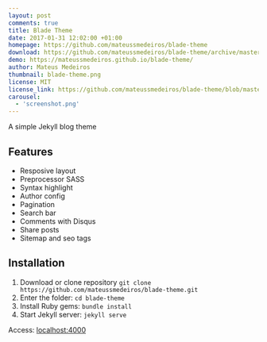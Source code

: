 ```yaml
---
layout: post
comments: true
title: Blade Theme
date: 2017-01-31 12:02:00 +01:00
homepage: https://github.com/mateussmedeiros/blade-theme
download: https://github.com/mateussmedeiros/blade-theme/archive/master.zip
demo: https://mateussmedeiros.github.io/blade-theme/
author: Mateus Medeiros
thumbnail: blade-theme.png
license: MIT
license_link: https://github.com/mateussmedeiros/blade-theme/blob/master/LICENSE
carousel:
  - 'screenshot.png'
---
```


A simple Jekyll blog theme

## Features

* Resposive layout
* Preprocessor SASS
* Syntax highlight
* Author config
* Pagination
* Search bar
* Comments with Disqus
* Share posts
* Sitemap and seo tags

## Installation

1. Download or clone repository `git clone https://github.com/mateussmedeiros/blade-theme.git`
2. Enter the folder: `cd blade-theme`
3. Install Ruby gems: `bundle install`
4. Start Jekyll server: `jekyll serve`

Access: [localhost:4000](https://localhost:4000)
